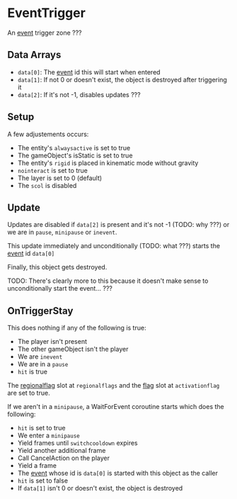 # EventTrigger
An [event](../../../Enums%20and%20IDs/Events.md) trigger zone ???

## Data Arrays
- `data[0]`: The [event](../../../Enums%20and%20IDs/Events.md) id this will start when entered
- `data[1]`: If not 0 or doesn't exist, the object is destroyed after triggering it
- `data[2]`: If it's not -1, disables updates ???

## Setup
A few adjustements occurs:
- The entity's `alwaysactive` is set to true
- The gameObject's isStatic is set to true
- The entity's `rigid` is placed in kinematic mode without gravity
- `nointeract` is set to true
- The layer is set to 0 (default)
- The `scol` is disabled

## Update
Updates are disabled if `data[2]` is present and it's not -1 (TODO: why ???) or we are in `pause`, `minipause` or `inevent`.

This update immediately and unconditionally (TODO: what ???) starts the [event](../../../Enums%20and%20IDs/Events.md) id `data[0]` 

Finally, this object gets destroyed.

TODO: There's clearly more to this because it doesn't make sense to unconditionally start the event... ???

## OnTriggerStay
This does nothing if any of the following is true:
- The player isn't present
- The other gameObject isn't the player
- We are `inevent`
- We are in a `pause`
- `hit` is true 

The [regionalflag](../../../Flags%20arrays/Regionalflags.md) slot at `regionalflags` and the [flag](../../../Flags%20arrays/flags.md) slot at `activationflag` are set to true.

If we aren't in a `minipause`, a WaitForEvent coroutine starts which does the following:
- `hit` is set to true
- We enter a `minipause`
- Yield frames until `switchcooldown` expires
- Yield another additional frame
- Call CancelAction on the player
- Yield a frame
- The [event](../../../Enums%20and%20IDs/Events.md) whose id is `data[0]` is started with this object as the caller
- `hit` is set to false
- If `data[1]` isn't 0 or doesn't exist, the object is destroyed
